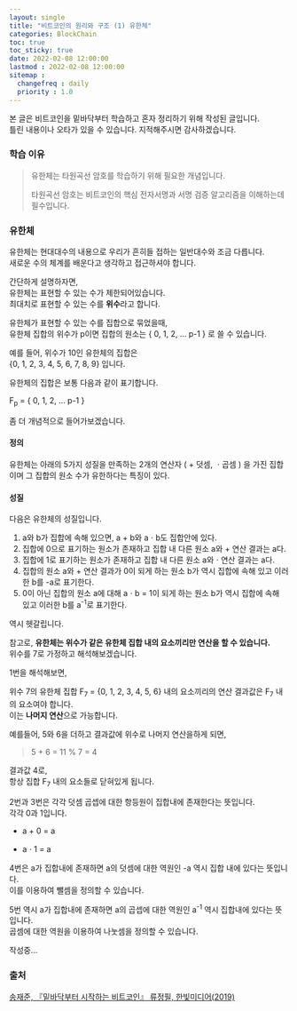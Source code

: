 ```yaml
---
layout: single
title: "비트코인의 원리와 구조 (1) 유한체"
categories: BlockChain
toc: true
toc_sticky: true
date: 2022-02-08 12:00:00 
lastmod : 2022-02-08 12:00:00
sitemap :
  changefreq : daily
  priority : 1.0
---
```


본 글은 비트코인을 밑바닥부터 학습하고 혼자 정리하기 위해 작성된 글입니다.  
틀린 내용이나 오타가 있을 수 있습니다. 지적해주시면 감사하겠습니다.  



### 학습 이유

> 유한체는 타원곡선 암호를 학습하기 위해 필요한 개념입니다.
>
> 타원곡선 암호는 비트코인의 핵심 전자서명과 서명 검증 알고리즘을 이해하는데 필수입니다.  



### 유한체

유한체는 현대대수의 내용으로 우리가 흔히들 접하는 일반대수와 조금 다릅니다.  
새로운 수의 체계를 배운다고 생각하고 접근하셔야 합니다.  



간단하게 설명하자면,  
유한체는 표현할 수 있는 수가 제한되어있습니다.  
최대치로 표현할 수 있는 수를 **위수**라고 합니다.  

유한체가 표현할 수 있는 수를 집합으로 묶었을때,  
유한체 집합의 위수가 p이면 집합의 원소는 { 0, 1, 2, ... p-1 } 로 쓸 수 있습니다.  

예를 들어, 위수가 10인 유한체의 집합은  
{0, 1, 2, 3, 4, 5, 6, 7, 8, 9} 입니다.  

유한체의 집합은 보통 다음과 같이 표기합니다.  

F<sub>p</sub> = { 0, 1, 2, ... p-1 }

좀 더 개념적으로 들어가보겠습니다.  



#### 정의

유한체는 아래의 5가지 성질을 만족하는 2개의 연산자 ( + 덧셈, ㆍ곱셈 ) 을 가진 집합이며 그 집합의 원소 수가 유한하다는 특징이 있다.  

#### 성질

다음은 유한체의 성질입니다.  

1. a와 b가 집합에 속해 있으면, a + b와 aㆍb도 집합안에 있다.
2. 집합에 0으로 표기하는 원소가 존재하고 집합 내 다른 원소 a와 + 연산 결과는 a다.
3. 집합에 1로 표기하는 원소가 존재하고 집합 내 다른 원소 a와ㆍ연산 결과는 a다.
4. 집합의 원소 a와 + 연산 결과가 0이 되게 하는 원소 b가 역시 집합에 속해 있고 이러한 b를 -a로 표기한다.
5. 0이 아닌 집합의 원소 a에 대해 aㆍb = 1이 되게 하는 원소 b가 역시 집합에 속해 있고 이러한 b를 a<sup>-1</sup>로 표기한다.  

역시 헷갈립니다.  

참고로, **유한체는 위수가 같은 유한체 집합 내의 요소끼리만 연산을 할 수 있습니다.**  
위수를 7로 가정하고 해석해보겠습니다.  

1번을 해석해보면, 

위수 7의 유한체 집합 F<sub>7</sub> = {0, 1, 2, 3, 4, 5, 6} 내의 요소끼리의 연산 결과값은 F<sub>7</sub> 내의 요소여야 합니다.  
이는 **나머지 연산**으로 가능합니다.  

예를들어, 5와 6을 더하고 결과값에 위수로 나머지 연산을하게 되면,

> 5 + 6 = 11 % 7 = 4

결과값 4로,  
항상 집합 F<sub>7</sub> 내의 요소들로 닫혀있게 됩니다.  



2번과 3번은 각각 덧셈 곱셉에 대한 항등원이 집합내에 존재한다는 뜻입니다.  
각각 0과 1입니다.  
- a + 0 = a

- aㆍ1 = a  

4번은 a가 집합내에 존재하면 a의 덧셈에 대한 역원인 -a 역시 집합 내에 있다는 뜻입니다.  
이를 이용하여 뺄셈을 정의할 수 있습니다.


5번 역시 a가 집합내에 존재하면 a의 곱셉에 대한 역원인  a<sup>-1</sup> 역시 집합내에 있다는 뜻입니다.  
곱셈에 대한 역원을 이용하여 나눗셈을 정의할 수 있습니다.  


작성중...



### 출처  


[ 송재준, 『밑바닥부터 시작하는 비트코인』 류정필, 한빛미디어(2019) ](https://www.hanbit.co.kr/store/books/look.php?p_code=B2663064363)	

